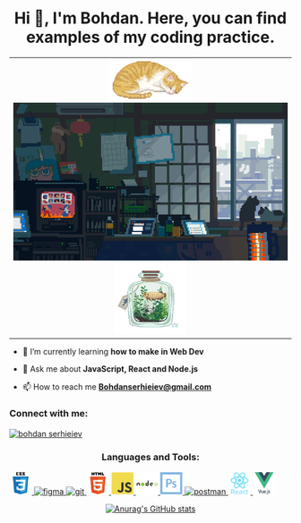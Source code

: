 <h1 align="center">Hi 👋, I'm Bohdan. Here, you can find examples of my coding practice.</h1>
<table align="center" style="border-collapse: collapse;">
  <tr>
    <td align="center">
<img src="/images/cat-sleeping.gif" alt="cat sleeping" width="150" />
<img src="/images/cold-weather.gif" alt="room with electronic and laptop and snow in the window" width="530" />
<img src="/images/fish.gif" alt="cat sleeping" width="130"  />
    </td>
  </tr>
</table>

- 🌱 I’m currently learning **how to make <magic> in Web Dev**

- 💬 Ask me about **JavaScript, React and Node.js**

- 📫 How to reach me **Bohdanserhieiev@gmail.com**

<h3 align="left">Connect with me:</h3>
<p align="left">
<a href="https://linkedin.com/in/bohdan serhieiev" target="blank"><img align="center" src="https://raw.githubusercontent.com/rahuldkjain/github-profile-readme-generator/master/src/images/icons/Social/linked-in-alt.svg" alt="bohdan serhieiev" height="30" width="40" /></a>
</p>
<h3 align="center">Languages and Tools:</h3>
<p align="left"> <a href="https://www.w3schools.com/css/" target="_blank" rel="noreferrer"> <img src="https://raw.githubusercontent.com/devicons/devicon/master/icons/css3/css3-original-wordmark.svg" alt="css3" width="40" height="40"/> </a> <a href="https://www.figma.com/" target="_blank" rel="noreferrer"> <img src="https://www.vectorlogo.zone/logos/figma/figma-icon.svg" alt="figma" width="40" height="40"/> </a> <a href="https://git-scm.com/" target="_blank" rel="noreferrer"> <img src="https://www.vectorlogo.zone/logos/git-scm/git-scm-icon.svg" alt="git" width="40" height="40"/> </a> <a href="https://www.w3.org/html/" target="_blank" rel="noreferrer"> <img src="https://raw.githubusercontent.com/devicons/devicon/master/icons/html5/html5-original-wordmark.svg" alt="html5" width="40" height="40"/> </a> <a href="https://developer.mozilla.org/en-US/docs/Web/JavaScript" target="_blank" rel="noreferrer"> <img src="https://raw.githubusercontent.com/devicons/devicon/master/icons/javascript/javascript-original.svg" alt="javascript" width="40" height="40"/> </a> <a href="https://nodejs.org" target="_blank" rel="noreferrer"> <img src="https://raw.githubusercontent.com/devicons/devicon/master/icons/nodejs/nodejs-original-wordmark.svg" alt="nodejs" width="40" height="40"/> </a> <a href="https://www.photoshop.com/en" target="_blank" rel="noreferrer"> <img src="https://raw.githubusercontent.com/devicons/devicon/master/icons/photoshop/photoshop-line.svg" alt="photoshop" width="40" height="40"/> </a> <a href="https://postman.com" target="_blank" rel="noreferrer"> <img src="https://www.vectorlogo.zone/logos/getpostman/getpostman-icon.svg" alt="postman" width="40" height="40"/> </a> <a href="https://reactjs.org/" target="_blank" rel="noreferrer"> <img src="https://raw.githubusercontent.com/devicons/devicon/master/icons/react/react-original-wordmark.svg" alt="react" width="40" height="40"/> </a> <a href="https://vuejs.org/" target="_blank" rel="noreferrer"> <img src="https://raw.githubusercontent.com/devicons/devicon/master/icons/vuejs/vuejs-original-wordmark.svg" alt="vuejs" width="40" height="40"/> </a> </p>


<div align="center">

  [![Anurag's GitHub stats](https://github-readme-stats.vercel.app/api?username=Serhieie&theme=shadow_blue)](https://github.com/Serhieie/github-readme-stats) 
</div>

